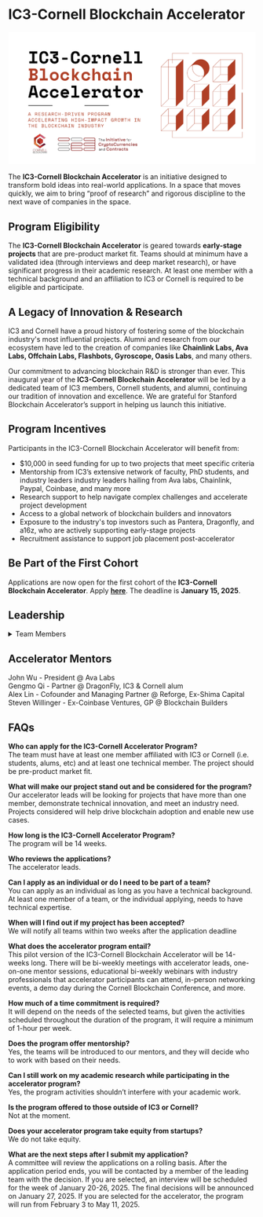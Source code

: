 # IC3-Cornell Blockchain Accelerator

<div class="ui piled segment">
  <img class="ui centered image" src="../images/accelerator/ad for website.png" alt="" />
</div>

The <strong>IC3-Cornell Blockchain Accelerator</strong> is an initiative designed to transform bold ideas into real-world applications. In a space that moves quickly, we aim to bring “proof of research” and rigorous discipline to the next wave of companies in the space.

## Program Eligibility 

The <strong>IC3-Cornell Blockchain Accelerator</strong> is geared towards <strong>early-stage projects</strong> that are pre-product market fit. Teams should at minimum have a validated idea (through interviews and deep market research), or have significant progress in their academic research. At least one member with a technical background and an affiliation to IC3 or Cornell is required to be eligible and participate. 

## A Legacy of Innovation & Research

IC3 and Cornell have a proud history of fostering some of the blockchain industry's most influential projects. Alumni and research from our ecosystem have led to the creation of companies like <strong>Chainlink Labs, Ava Labs, Offchain Labs, Flashbots, Gyroscope, Oasis Labs</strong>, and many others.

Our commitment to advancing blockchain R&D is stronger than ever. This inaugural year of the <strong>IC3-Cornell Blockchain Accelerator</strong> will be led by a dedicated team of IC3 members, Cornell students, and alumni, continuing our tradition of innovation and excellence. We are grateful for Stanford Blockchain Accelerator’s support in helping us launch this initiative. 

## Program Incentives
Participants in the IC3-Cornell Blockchain Accelerator will benefit from:

- $10,000 in seed funding for up to two projects that meet specific criteria
- Mentorship from IC3’s extensive network of faculty, PhD students, and industry leaders industry leaders hailing from Ava labs, Chainlink, Paypal, Coinbase, and many more
- Research support to help navigate complex challenges and accelerate project development
- Access to a global network of blockchain builders and innovators
- Exposure to the industry's top investors such as Pantera, Dragonfly, and a16z, who are actively supporting early-stage projects
- Recruitment assistance to support job placement post-accelerator

## Be Part of the First Cohort

Applications are now open for the first cohort of the <strong>IC3-Cornell Blockchain Accelerator</strong>. Apply <strong><a href="https://docs.google.com/forms/d/1Rd791Gl6Iv_ZQ5Kg_aD2xAmyPw2C4exiAnOkRpbHEzE/edit">here</a></strong>. The deadline is <strong>January 15, 2025</strong>.

## Leadership
<details>	
<summary>Team Members</summary>
<div class="item">
    <div class="content">
        <img class="left floated small ui image" src="../images/people/oana.jpg" alt="" width="100" />
        <div class="header"><strong><a href="https://www.linkedin.com/in/oanagherman/">Oana Gherman</a></strong></div>
        <div class="header">Program Manager</div> <br>
        <div class="description"><p>Oana is the IC3 liaison and she is overseeing and coordinating multiple facets within IC3 to ensure they align with the initiative's goals and are executed efficiently.</p>
	</div>
    </div>
</div> <br>

<div class="item">
    <div class="content">
        <img class="left floated small ui image" src="../images/people/Eric.jpeg" alt="" width="100" />
        <div class="header"><strong><a href="https://twitter.com/_ericyhu">Eric Hu</a></strong></div>
	<div class="header">Accelerator Lead</div> <br>    
        <div class="description"><p>Eric is an investor at Thoma Bravo, a technology private equity firm, where he leads deals and helps operate companies across the supply chain, cybersecurity, and GRC space. He co-founded Cornell Blockchain in 2017, and currently serves as a board member, supporting the organization across initiatives such as their education courses and the annual Cornell Blockchain Conference. Previously, Eric was an investment banker at Evercore, where he assisted companies across Communications and Digital Infrastructure with M&A, Capital Raises, and Strategic Alternatives.</p>
	</div>
    </div>
</div> <br>

<div class="item">
    <div class="content">
        <img class="left floated small ui image" src="../images/people/Reva.jpg" alt="" width="100" />
        <div class="header"><strong><a href="https://twitter.com/reva_jariwala?lang=en">Reva Jariwala</a></strong></div>
        <div class="header">Student Accelerator Lead</div> <br>    
        <div class="description"><p>Reva Jariwala is a senior at Cornell University, majoring in Information Science, who began exploring blockchain in high school, starting with onramps, and has never looked back. As Vice President of the Cornell Blockchain club, she helps lead this student-led org and has worked across the space, primarily through a TradFi lens, from researching protocols at Mark Cuban Companies to trading infrastructure at Citadel. Currently, she’s contributing part-time to the research team at Coinbase, focusing on Base.</p>
        </div>
    </div>
</div> <br>

<div class="item">
    <div class="content">
        <img class="left floated small ui image" src="../images/people/Alex.jpg" alt="" width="100" />
        <div class="header"><strong><a href="https://twitter.com/linfluence?lang=en">Alex Lin</a></strong></div>
        <div class="header">Accelerator Lead</div> <br>    
        <div class="description"><p>Alexander is the Co-founder and General Partner at Reforge, a blockchain and frontier tech investment firm. Previously, he was the Head of Research and first investment team hire at Shima Capital, joining the firm while he was completing his technical MBA with a concentration in distributed systems and cryptography at Cornell Tech and the Cornell SC Johnson Graduate School of Management. Prior to his investing career, Alexander was an engineer and led product for two successful web2 exits (Teads 2017, Concertiv 2020), and founded a digital healthcare company. He has been in crypto since 2012.</p>
        </div>
    </div>
</div> <br>

<div class="item">
    <div class="content">
        <img class="left floated small ui image" src="../images/people/Danielle.jpg" alt="" width="100" />
        <div class="header"><strong><a href="https://www.linkedin.com/in/daniellejnicholson/">Danielle Nicholson</a></strong></div>
        <div class="header">Accelerator Lead</div> <br>
        <div class="description"><p>Danielle is an attorney, serial entrepreneur and Cornell alum who currently serves as CEO of Mira Intel. She previously founded BuilderBloc, a legal and business advisory firm that supports and scales early stage startups innovating at the intersection of blockchain and artificial intelligence. Her prior experience also includes working with the United Nations and Techstars. She holds active roles with the Global Blockchain Business Council and The Knowledge House, a non-profit dedicated to diversifying the tech talent pipeline.</p>
        </div>
    </div>
</div> <br>

<div class="item">
    <div class="content">
        <img class="left floated small ui image" src="../images/people/Yousuf.jpg" alt="" width="100" />
        <div class="header"><strong><a href="https://twitter.com/yousufqaum">Yousuf Qaum</a></strong></div>
        <div class="header">Student Accelerator Lead</div> <br>    
        <div class="description"><p>Yousuf Qaum, a senior at Cornell University majoring in statistics, is a dedicated blockchain enthusiast. He has led initiatives such as the Cornell Blockchain Accelerator, interned as a Product Manager at Fidelity, and conducted research on how blockchain technology enhances the efficiency of humanitarian aid distribution.</p>
        </div>
    </div>
</div> <br>

<div class="item">
    <div class="content">
        <img class="left floated small ui image" src="../images/people/Gil.jpg" alt="" width="100" />
        <div class="header"><strong><a href="https://twitter.com/gilswrld">Gil Rosen</a></strong></div>
        <div class="header">Accelerator Lead</div> <br>
        <div class="description"><p>President of the Stanford Blockchain Accelerator, managing partner of Blockchain Builders fund, co-lead of BASS Conference, and co-teacher of Stanford MS&E 447 Blockchain entrepreneurship, Gil has supported over 80 blockchain startups from validated ideas to launch; raising $500M in aggregate. A 2x exited founder, Gil’s companies built distributed computing platforms for the IRS, London stock exchange, BP, Rolls Royce, and more.</p>
        </div>
    </div>
</div> <br>

<div class="item">
    <div class="content">
        <img class="left floated small ui image" src="../images/people/Jay.png" alt="" width="100" />
        <div class="header"><strong><a href="https://twitter.com/0xfishylosopher?lang=en">Jay Yu</a></strong></div>
        <div class="header">Accelerator Lead</div> <br>
        <div class="description"><p>Jay Yu is an IC3 Research Advisor, where his research interests center around Decentralized Autonomous Organizations (DAOs) and programmable cryptography. Jay studied Philosophy and Computer Science at Stanford University. As President of Stanford Blockchain Club, he served as a Uniswap DAO delegate and a Teaching Assistant for CS 352B/LAW 1078 - Blockchain Governance. He also works on research and investments at Pantera Capital.</p>
        </div>
    </div>
</div> <br>
</details>

## Accelerator Mentors

John Wu - President @ Ava Labs <br>
Gengmo Qi - Partner @ DragonFly, IC3 & Cornell alum <br>
Alex Lin - Cofounder and Managing Partner @ Reforge, Ex-Shima Capital <br>
Steven Willinger - Ex-Coinbase Ventures, GP @ Blockchain Builders 

## FAQs

**Who can apply for the IC3-Cornell Accelerator Program?** <br>
    The team must have at least one member affiliated with IC3 or Cornell (i.e. students, alums, etc) and at least one technical member. The project should be pre-product market fit. 

**What will make our project stand out and be considered for the program?** <br>
    Our accelerator leads will be looking for projects that have more than one member, demonstrate technical innovation, and meet an industry need. Projects considered will help drive blockchain adoption and enable new use cases.

**How long is the IC3-Cornell Accelerator Program?** <br>
    The program will be 14 weeks.

**Who reviews the applications?** <br>
    The accelerator leads. 

**Can I apply as an individual or do I need to be part of a team?** <br>
    You can apply as an individual as long as you have a technical background. At least one member of a team, or the individual applying, needs to have technical expertise. 

**When will I find out if my project has been accepted?** <br>
    We will notify all teams within two weeks after the application deadline

**What does the accelerator program entail?** <br>
    This pilot version of the IC3-Cornell Blockchain Accelerator will be 14-weeks long. There will be bi-weekly meetings with accelerator leads, one-on-one mentor sessions, educational bi-weekly webinars with industry professionals that accelerator participants can attend, in-person networking events, a demo day during the Cornell Blockchain Conference, and more.

**How much of a time commitment is required?** <br>
    It will depend on the needs of the selected teams, but given the activities scheduled throughout the duration of the program, it will require a minimum of 1-hour per week.

**Does the program offer mentorship?** <br>
    Yes, the teams will be introduced to our mentors, and they will decide who to work with based on their needs.

**Can I still work on my academic research while participating in the accelerator program?** <br>
    Yes, the program activities shouldn’t interfere with your academic work.

**Is the program offered to those outside of IC3 or Cornell?** <br>
    Not at the moment.

**Does your accelerator program take equity from startups?** <br>
    We do not take equity.

**What are the next steps after I submit my application?** <br>
    A committee will review the applications on a rolling basis. After the application period ends, you will be contacted by a member of the leading team with the decision. If you are selected, an interview will be scheduled for the week of January 20-26, 2025. The final decisions will be announced on January 27, 2025. If you are selected for the accelerator, the program will run from February 3 to May 11, 2025.
